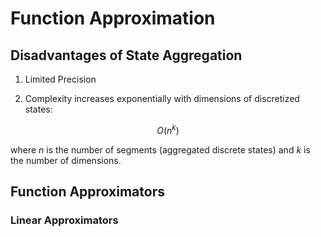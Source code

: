 # Function Approximation

## Disadvantages of State Aggregation

1. Limited Precision

2. Complexity increases exponentially with dimensions of discretized states:

$$
\begin{equation}
    O(n^k)
\end{equation}
$$

where $n$ is the number of segments (aggregated discrete states) and $k$ is the number of dimensions.

## Function Approximators

### Linear Approximators